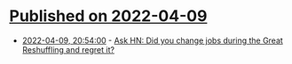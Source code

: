 # [Published on 2022-04-09](index.md)

* [2022-04-09, 20:54:00](https://news.ycombinator.com/item?id=30971950) - [Ask HN: Did you change jobs during the Great Reshuffling and regret it?](https://news.ycombinator.com/item?id=30971950)
